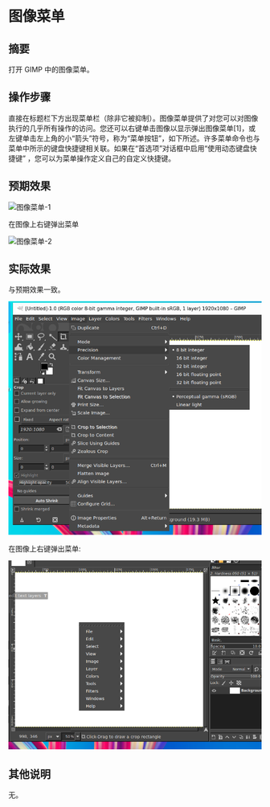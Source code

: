 # 图像菜单

## 摘要

打开 GIMP 中的图像菜单。

## 操作步骤

直接在标题栏下方出现菜单栏（除非它被抑制）。图像菜单提供了对您可以对图像执行的几乎所有操作的访问。您还可以右键单击图像以显示弹出图像菜单[1]，或左键单击左上角的小“箭头”符号，称为“菜单按钮”，如下所述。许多菜单命令也与菜单中所示的键盘快捷键相关联。如果在“首选项”对话框中启用“使用动态键盘快捷键” ，您可以为菜单操作定义自己的自定义快捷键。

## 预期效果

![图像菜单-1](./img/图像菜单-1.png)

在图像上右键弹出菜单

![图像菜单-2](./img/图像菜单-2.png)

## 实际效果

与预期效果一致。

![图像菜单-5](./img/图像菜单-5.png)

在图像上右键弹出菜单:

![图像菜单-6](./img/图像菜单-6.png)

## 其他说明

无。
